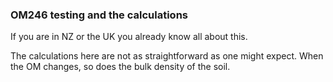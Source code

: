 ### OM246 testing and the calculations

If you are in NZ or the UK you already know all about this.

The calculations here are not as straightforward as one might expect. When the OM changes, so does the bulk density of the soil. 